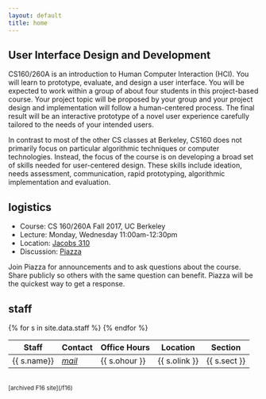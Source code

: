 ```yaml
---
layout: default
title: home
---
```


## User Interface Design and Development

CS160/260A is an introduction to Human Computer Interaction (HCI). You will
learn to prototype, evaluate, and design a user interface. You will be expected
to work within a group of about four students in this project-based course.
Your project topic will be proposed by your group and your project design and
implementation will follow a human-centered process. The final result will be
an interactive prototype of a novel user experience carefully tailored to the
needs of your intended users.

In contrast to most of the other CS classes at Berkeley, CS160 does not
primarily focus on particular algorithmic techniques or computer technologies.
Instead, the focus of the course is on developing a broad set of skills needed
for user-centered design. These skills include ideation, needs assessment,
communication, rapid prototyping, algorithmic implementation and evaluation.

## logistics

- Course: CS 160/260A Fall 2017, UC Berkeley
- Lecture: Monday, Wednesday 11:00am-12:30pm
- Location: [Jacobs 310](http://jacobsinstitute.berkeley.edu/)
- Discussion: [Piazza](https://piazza.com/class/j6fjvh1geib77c)


Join Piazza for announcements and to ask questions about the course. Share
publicly so others with the same question can benefit. Piazza will be the
quickest way to get a response.

## staff

<table id="staff" class="mdl-data-table mdl-js-data-table mdl-shadow--2dp">
  <thead>
    <tr>
      <th class="mdl-data-table__cell--non-numeric">Staff</th>
      <th>Contact</th>
      <th>Office Hours</th>
      <th>Location</th>
      <th>Section</th>
    </tr>
  </thead>
  <tbody>
{% for s in site.data.staff %}
    <tr>
      <td>{{ s.name}}</td>
      <td><a href="mailto:{{ s.mail }}"><i class="icon material-icons">mail</i></a></td>
      <td>{{ s.ohour }}</td>
      <td>{{ s.olink }}</td>
      <td>{{ s.sect }}</td>
    </tr>
{% endfor %}
  </tbody>
</table>

<br/>
<small>[archived F16 site](/f16)</small>

